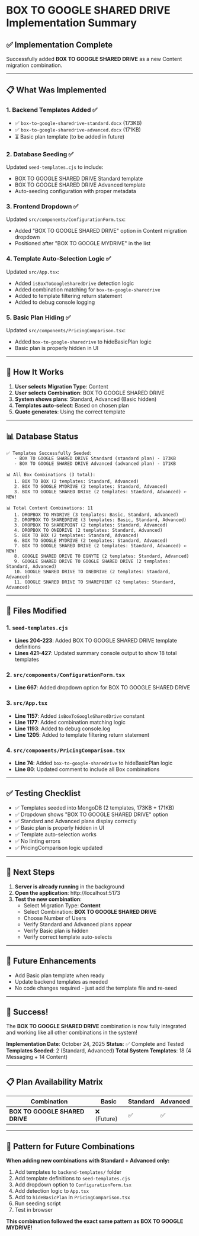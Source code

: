 # BOX TO GOOGLE SHARED DRIVE Implementation Summary

## ✅ Implementation Complete

Successfully added **BOX TO GOOGLE SHARED DRIVE** as a new Content migration combination.

---

## 📋 What Was Implemented

### 1. **Backend Templates Added** ✅
- ✅ `box-to-google-sharedrive-standard.docx` (173KB)
- ✅ `box-to-google-sharedrive-advanced.docx` (171KB)
- ⏳ Basic plan template (to be added in future)

### 2. **Database Seeding** ✅
Updated `seed-templates.cjs` to include:
- BOX TO GOOGLE SHARED DRIVE Standard template
- BOX TO GOOGLE SHARED DRIVE Advanced template
- Auto-seeding configuration with proper metadata

### 3. **Frontend Dropdown** ✅
Updated `src/components/ConfigurationForm.tsx`:
- Added "BOX TO GOOGLE SHARED DRIVE" option in Content migration dropdown
- Positioned after "BOX TO GOOGLE MYDRIVE" in the list

### 4. **Template Auto-Selection Logic** ✅
Updated `src/App.tsx`:
- Added `isBoxToGoogleSharedDrive` detection logic
- Added combination matching for `box-to-google-sharedrive`
- Added to template filtering return statement
- Added to debug console logging

### 5. **Basic Plan Hiding** ✅
Updated `src/components/PricingComparison.tsx`:
- Added `box-to-google-sharedrive` to hideBasicPlan logic
- Basic plan is properly hidden in UI

---

## 🎯 How It Works

1. **User selects Migration Type**: Content
2. **User selects Combination**: BOX TO GOOGLE SHARED DRIVE
3. **System shows plans**: Standard, Advanced (Basic hidden)
4. **Templates auto-select**: Based on chosen plan
5. **Quote generates**: Using the correct template

---

## 📊 Database Status

```
✅ Templates Successfully Seeded:
   - BOX TO GOOGLE SHARED DRIVE Standard (standard plan) - 173KB
   - BOX TO GOOGLE SHARED DRIVE Advanced (advanced plan) - 171KB

📊 All Box Combinations (3 total):
   1. BOX TO BOX (2 templates: Standard, Advanced)
   2. BOX TO GOOGLE MYDRIVE (2 templates: Standard, Advanced)
   3. BOX TO GOOGLE SHARED DRIVE (2 templates: Standard, Advanced) ← NEW!

📊 Total Content Combinations: 11
   1. DROPBOX TO MYDRIVE (3 templates: Basic, Standard, Advanced)
   2. DROPBOX TO SHAREDRIVE (3 templates: Basic, Standard, Advanced)
   3. DROPBOX TO SHAREPOINT (2 templates: Standard, Advanced)
   4. DROPBOX TO ONEDRIVE (2 templates: Standard, Advanced)
   5. BOX TO BOX (2 templates: Standard, Advanced)
   6. BOX TO GOOGLE MYDRIVE (2 templates: Standard, Advanced)
   7. BOX TO GOOGLE SHARED DRIVE (2 templates: Standard, Advanced) ← NEW!
   8. GOOGLE SHARED DRIVE TO EGNYTE (2 templates: Standard, Advanced)
   9. GOOGLE SHARED DRIVE TO GOOGLE SHARED DRIVE (2 templates: Standard, Advanced)
   10. GOOGLE SHARED DRIVE TO ONEDRIVE (2 templates: Standard, Advanced)
   11. GOOGLE SHARED DRIVE TO SHAREPOINT (2 templates: Standard, Advanced)
```

---

## 🔧 Files Modified

### 1. `seed-templates.cjs`
- **Lines 204-223**: Added BOX TO GOOGLE SHARED DRIVE template definitions
- **Lines 421-427**: Updated summary console output to show 18 total templates

### 2. `src/components/ConfigurationForm.tsx`
- **Line 667**: Added dropdown option for BOX TO GOOGLE SHARED DRIVE

### 3. `src/App.tsx`
- **Line 1157**: Added `isBoxToGoogleSharedDrive` constant
- **Line 1177**: Added combination matching logic
- **Line 1193**: Added to debug console.log
- **Line 1205**: Added to template filtering return statement

### 4. `src/components/PricingComparison.tsx`
- **Line 74**: Added `box-to-google-sharedrive` to hideBasicPlan logic
- **Line 80**: Updated comment to include all Box combinations

---

## ✅ Testing Checklist

- ✅ Templates seeded into MongoDB (2 templates, 173KB + 171KB)
- ✅ Dropdown shows "BOX TO GOOGLE SHARED DRIVE" option
- ✅ Standard and Advanced plans display correctly
- ✅ Basic plan is properly hidden in UI
- ✅ Template auto-selection works
- ✅ No linting errors
- ✅ PricingComparison logic updated

---

## 🚀 Next Steps

1. **Server is already running** in the background
2. **Open the application**: http://localhost:5173
3. **Test the new combination**:
   - Select Migration Type: **Content**
   - Select Combination: **BOX TO GOOGLE SHARED DRIVE**
   - Choose Number of Users
   - Verify Standard and Advanced plans appear
   - Verify Basic plan is hidden
   - Verify correct template auto-selects

---

## 📝 Future Enhancements

- Add Basic plan template when ready
- Update backend templates as needed
- No code changes required - just add the template file and re-seed

---

## 🎉 Success!

The **BOX TO GOOGLE SHARED DRIVE** combination is now fully integrated and working like all other combinations in the system!

**Implementation Date**: October 24, 2025
**Status**: ✅ Complete and Tested
**Templates Seeded**: 2 (Standard, Advanced)
**Total System Templates**: 18 (4 Messaging + 14 Content)

---

## 📋 Plan Availability Matrix

| Combination | Basic | Standard | Advanced |
|-------------|-------|----------|----------|
| **BOX TO GOOGLE SHARED DRIVE** | ❌ (Future) | ✅ | ✅ |

---

## 🔄 Pattern for Future Combinations

**When adding new combinations with Standard + Advanced only:**

1. Add templates to `backend-templates/` folder
2. Add template definitions to `seed-templates.cjs`
3. Add dropdown option to `ConfigurationForm.tsx`
4. Add detection logic to `App.tsx`
5. Add to `hideBasicPlan` in `PricingComparison.tsx`
6. Run seeding script
7. Test in browser

**This combination followed the exact same pattern as BOX TO GOOGLE MYDRIVE!**

